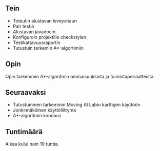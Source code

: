 ## Tein

* Toteutin alustavan leveyshaun
* Pari testiä
* Alustavan javadocin
* Konfiguroin projektille checkstylen
* Testikattavuusraportin
* Tutustuin tarkemin A*-algortimiin

## Opin

Opin tarkemmin A*-algoritmin ominaisuuksista ja toimintaperiaatteista.


## Seuraavaksi

* Tutustuminen tarkemmin Moving AI Labin karttojen käyttöön
* Jonkinnäköinen käyttöliittymä
* A*-algoritmin koodaus

## Tuntimäärä

Aikaa kului noin 10 tuntia.
